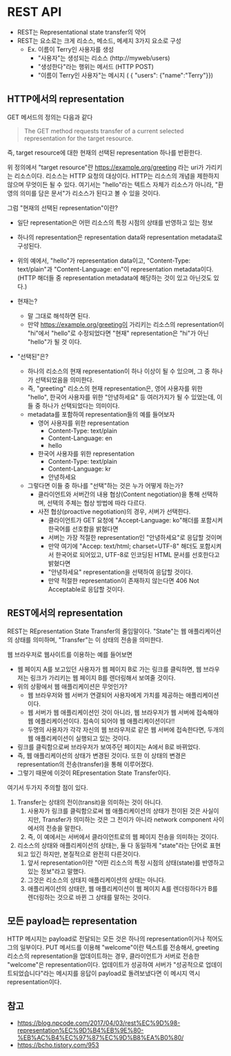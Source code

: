 # REST API

* REST는 Representational state transfer의 약어
* REST는 요소로는 크게 리소스, 메소드, 메세지 3가지 요소로 구성
  * Ex. 이름이 Terry인 사용자를 생성
    * "사용자"는 생성되는 리소스 (http://myweb/users)
    * "생성한다"라는 행위는 메서드 (HTTP POST)
    * "이름이 Terry인 사용자"는 메시지 ( { "users": {"name":"Terry"}})

## HTTP에서의 representation

GET 메서드의 정의는 다음과 같다

> The GET method requests transfer of a current selected representation for the target resource.

즉, target resource에 대한 현재의 선택된 representation 하나를 반환한다.

위 정의에서 "target resource"란 https://example.org/greeting 라는 uri가 가리키는 리소스이다.
리소스는 HTTP 요청의 대상이다.
HTTP는 리소스의 개념을 제한하지 않으며 무엇이든 될 수 있다. 여기서는 "hello"라는 텍트스 자체가 리소스가 아니라, "환영의 의미를 담은 문서"가 리소스가 된다고 볼 수 있을 것이다.

그럼 "현재의 선택된 representation"이란?
* 일단 representation은 어떤 리소스의 특정 시점의 상태를 반영하고 있는 정보
* 하나의 representation은 representation data와 representation metadata로 구성된다.
* 위의 예에서, "hello"가 representation data이고, "Content-Type: text/plain"과 "Content-Language: en"이 representation metadata이다. (HTTP 해더들 중 representation metadata에 해당하는 것이 있고 아닌것도 있다.)

* 현재는?
  * 말 그대로 해석하면 된다.
  * 만약 https://example.org/greeting이 가리키는 리소스의 representation이 "hi"에서 "hello"로 수정되었다면 "현재" representation은 "hi"가 아닌 "hello"가 될 것 이다.

* "선택된"은?
  * 하나의 리소스의 현재 representation이 하나 이상이 될 수 있으며, 그 중 하나가 선택되었음을 의미한다.
  * 즉, "greeting" 리소스의 현재 representation은, 영어 사용자를 위한 "hello", 한국어 사용자를 위한 "안녕하세요" 등 여러가지가 될 수 있었는데, 이들 중 하나가 선택되었다는 의미이다.
  * metadata를 포함하여 representation들의 예를 들어보자
    * 영어 사용자를 위한 representation
      * Content-Type: text/plain
      * Content-Language: en
      * hello
    * 한국어 사용자를 위한 representation
      * Content-Type: text/plain
      * Content-Language: kr
      * 안녕하세요
  * 그렇다면 이들 중 하나를 "선택"하는 것은 누가 어떻게 하는가?
    * 클라이언트와 서버간의 내용 협상(Content negotiation)을 통해 선택하며, 선택의 주체는 협상 방법에 따라 다르다.
    * 사전 협상(proactive negotiation)의 경우, 서버가 선택한다.
      * 클라이언트가 GET 요청에 "Accept-Language: ko"해더를 포함시켜 한국어를 선호함을 밝혔다면
      * 서버는 가장 적절한 representation인 "안녕하세요"로 응답할 것이며
      * 만약 여기에 "Accep: text/html; charset=UTF-8" 해더도 포함시켜서 한국어로 되어있고, UTF-8로 인코딩된 HTML 문서를 선호한다고 밝혔다면
      * "<html><body>안녕하세요</body></html>" representation을 선택하여 응답할 것이다.
      * 만약 적절한 representation이 존재하지 않는다면 406 Not Acceptable로 응답할 것이다.

## REST에서의 representation

REST는 REpresentation State Transfer의 줄임말이다.
"State"는 웹 애플리케이션의 상태를 의미하며,
"Transfer"는 이 상태의 전송을 의미한다.

웹 브라우저로 웹사이트를 이용하는 예를 들어보면
* 웹 페이지 A를 보고있던 사용자가 웹 페이지 B로 가는 링크를 클릭하면, 웹 브라우저는 링크가 가리키는 웹 페이지 B를 렌더링해서 보여줄 것이다.
* 위의 상황에서 웹 애플리케이션은 무엇인가?
  * 웹 브라우저와 웹 서버가 연결되어 사용자에게 가치를 제공하는 애플리케이션이다.
  * 웹 서버가 웹 애플리케이션인 것이 아니라, 웹 브라우저가 웹 서버에 접속해야 웹 에플리케이션이다. 접속이 되어야 웹 애플리케이션이다!!
  * 두명의 사용자가 각각 자신의 웹 브라우저로 같은 웹 서버에 접속한다면, 두개의 웹 애플리케이션이 실행되고 있는 것이다.
* 링크를 클릭함으로써 브라우저가 보여주던 페이지는 A에서 B로 바뀌었다.
* 즉, 웹 애플리케이션의 상태가 변경된 것이다. 또한 이 상태의 변경은 representation의 전송(transfer)을 통해 이루어졌다.
* 그렇기 때문에 이것이 REpresentation State Transfer이다.

여기서 두가지 주의할 점이 있다.

1. Transfer는 상태의 전이(transit)을 의미하는 것이 아니다.
   1. 사용자가 링크를 클릭함으로써 웹 애플리케이션의 상태가 전이된 것은 사실이지만, Transfer가 의미하는 것은 그 전이가 아니라 network component 사이에서의 전송을 말한다.
   2. 즉, 이 예에서는 서버에서 클라이언트로의 웹 페이지 전송을 의미하는 것이다.
2. 리소스의 상태와 애플리케이션의 상태는, 둘 다 동일하게 "state"라는 단어로 표현되고 있긴 하지만, 본질적으로 완전히 다른것이다.
   1. 앞서 representation이란 "어떤 리소스의 특정 시점의 상태(state)를 반영하고 있는 정보"라고 말했다.
   2. 그것은 리소스의 상태지 애플리케이션의 상태는 아니다.
   3. 애플리케이션의 상태란, 웹 애플리케이션이 웹 페이지 A를 렌더링하다가 B를 렌더링하는 것으로 바뀐 그 상태를 말하는 것이다.

## 모든 payload는 representation

HTTP 메시지는 payload로 전달되는 모든 것은 하나의 representation이거나 적어도 그의 일부이다.
PUT 메서드를 이용해 "welcome"이란 텍스트를 전송해서, greeting 리소스의 representation을 업데이트하는 경우,
클라이언트가 서버로 전송한 "welcome"은 representation이다.
업데이트가 성공하여 서버가 "성공적으로 업데이트되었습니다"라는 메시지를 응답이 payload로 돌려보냈다면 이 메시지 역시 representation이다.

## 참고

* https://blog.npcode.com/2017/04/03/rest%EC%9D%98-representation%EC%9D%B4%EB%9E%80-%EB%AC%B4%EC%97%87%EC%9D%B8%EA%B0%80/
* https://bcho.tistory.com/953
